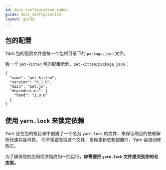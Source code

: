 ```yaml
---
id: docs_configuration_index
guide: docs_configuration
layout: guide
---
```


<!-- [TODO: Rewrite and accommodate for other configuration files] -->

## 包的配置 <a class="toc" id="toc-configuring-your-package" href="#toc-configuring-your-package"></a>

Yarn 包的配置文件是每一个包根目录下的 `package.json` 文件。

看一个 `pet-kitten` 包的配置示例，`pet-kitten/package.json`：


```
{
  "name": "pet-kitten",
  "version": "0.1.0",
  "main": "pet.js",
  "dependencies": {
    "hand": "1.0.0"
  }
}
```

## 使用 `yarn.lock` 来锁定依赖<a class="toc" id="toc-use-yarn-lock-to-pin-your-dependencies" href="#toc-use-yarn-lock-to-pin-your-dependencies"></a>

Yarn 还在包的根目录中创建了一个名为 `yarn.lock` 的文件，来保证项目的依赖解析快速并且可靠。 你不需要管理这个文件，当你更新依赖配置时，Yarn 会自动修改它。

为了确保您的应用程序始终如一的运行，**你需要把 `yarn.lock` 文件提交到你的仓库里。**
